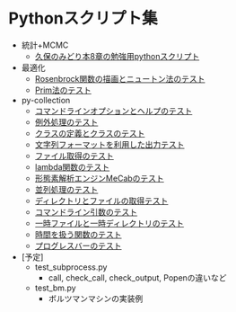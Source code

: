 # Pythonスクリプト集

* 統計+MCMC
	* [久保のみどり本8章の勉強用pythonスクリプト](./kubo8.ipynb)
* 最適化
	* [Rosenbrock関数の描画とニュートン法のテスト](./rosenbrock.ipynb)
	* [Prim法のテスト](./test_prim.py)
* py-collection
	* [コマンドラインオプションとヘルプのテスト](./test_argparse.py)
	* [例外処理のテスト](./test_assert.py)
	* [クラスの定義とクラスのテスト](./test_class.py)
	* [文字列フォーマットを利用した出力テスト](./test_format.py)
	* [ファイル取得のテスト](./test_glob.py)
	* [lambda関数のテスト](./test_lambda.py)
	* [形態素解析エンジンMeCabのテスト](./test_mecab.py)
	* [並列処理のテスト](test_multiprocessing.py)
	* [ディレクトリとファイルの取得テスト](./test_os_walk.py)
	* [コマンドライン引数のテスト](./test_sys_args.py)
	* [一時ファイルと一時ディレクトリのテスト](./test_tempfile.py)
	* [時間を扱う関数のテスト](./test_time.py)
	* [プログレスバーのテスト](./test_tqdm.py)
* [予定]
	* test_subprocess.py
		* call, check_call, check_output, Popenの違いなど
	* test_bm.py
		* ボルツマンマシンの実装例
